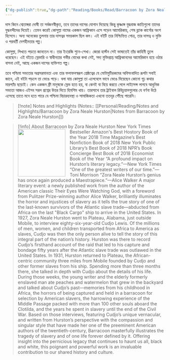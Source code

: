 ```yaml
---
{"dg-publish":true,"dg-path":"Reading/Books/Read/Barracoon by Zora Neale Hurston.md","permalink":"/reading/books/read/barracoon-by-zora-neale-hurston/","title":"Barracoon: The Story of the Last \"Black Cargo\"","metatags":{"og:image":"https://images-na.ssl-images-amazon.com/images/S/compressed.photo.goodreads.com/books/1524663392i/2590136.jpg"},"tags":["african","anthropology"]}
---
```



দাস কিনে শ্বেতাঙ্গরা দোষী তা সর্বজনস্বীকৃত, তবে তাদের দাসের যোগান দিয়েছে কিন্তু কৃষ্ণাঙ্গ যুদ্ধবাজ জাতিগুলো তাদের যুদ্ধবন্দীদের দিয়েই। তেমন করেই কোসুল্লা নামের একজন আফ্রিকান এসে পড়েন আমেরিকায়, শেষ ব্ল্যাক কার্গোর অংশ হিসেবে। অন্য অনেকের তুলনায় তার দাসত্বর সময়কাল ছিল কম। এই বইটি তার নিশ্চিহ্নিত গোত্র, তার দাসত্ব ও মুক্তি ও পরবর্তী দেশহীনতার গল্প।  
  
কোসুল্লা, লিখতে পড়তে জানতেন না। তার ইংরেজি শুনে-শেখা। জোরা হার্স্টন সেই ভাষাতেই তাঁর কাহিনী তুলে ধরেছেন। এই বইতে স্লেভারি ও স্বাধীনতার গভীর বোধের কথা নেই, সদ্য মুক্তিপ্রাপ্ত আফ্রিকানদের আমেরিকান হয়ে ওঠার বাসনা নেই, আছে একজন দাসের ব্যক্তিগত গল্প।  
  
তবে পশ্চিমা সভ্যতার অগ্রসরমানতা এবং তার ফলাফলস্বরূপ শ্রেষ্ঠত্বের যে মোটামুটিরকমের অবিসংবাদিত রূপটা সবাই জানে, এই বইটা পড়লে তা ভেঙে পড়ে। বলা যায় কোসুল্লা তা এলেবেলে ভাবে ভেঙে দিয়েছেন কোনো গূঢ় কথার মারপ্যাঁচ ছাড়াই। কেন একজন ফ্রী মানুষকে স্লেভ হতে হয়, বা কেনই বা বিয়ে করতে গেলে লাইসেন্স লাগবে আধুনিক সভ্যতা আজও এইসব সরল প্রশ্নের উত্তর দিতে হিমশিম খায়। তারসাথে তার ট্রাইবাল রিউচুয়ালগুলোর যে বর্ণনা উঠে এসেছে তাতে মনে হতে পারে যে পশ্চিমা বিচারব্যবস্থা ও সামাজিকতা এখনো ততদূর পৌঁছে পারেনি।

> [!note] Notes and Highlights
> (Notes:: [[Personal/Reading/Notes and Highlights/Barracoon by Zora Neale Hurston\|Notes from Barracoon by Zora Neale Hurston]])

> [!info] About Barracoon by Zora Neale Hurston
> <img src="https://images-na.ssl-images-amazon.com/images/S/compressed.photo.goodreads.com/books/1524663392i/2590136.jpg" style="float: left; width: 150px; height: auto; margin-right: 1em;" /> New York Times Bestseller Amazon's Best Hostory Book of the Year 2018 Time Magazine’s Best Nonfiction Book of 2018 New York Public Library’s Best Book of 2018 NPR’s Book Concierge Best Book of 2018 Economist Book of the Year “A profound impact on Hurston’s literary legacy.”—New York Times “One of the greatest writers of our time.”—Toni Morrison “Zora Neale Hurston’s genius has once again produced a Maestrapiece.”—Alice Walker A major literary event: a newly published work from the author of the American classic Their Eyes Were Watching God, with a foreword from Pulitzer Prize-winning author Alice Walker, brilliantly illuminates the horror and injustices of slavery as it tells the true story of one of the last-known survivors of the Atlantic slave trade—abducted from Africa on the last "Black Cargo" ship to arrive in the United States. In 1927, Zora Neale Hurston went to Plateau, Alabama, just outside Mobile, to interview eighty-six-year-old Cudjo Lewis. Of the millions of men, women, and children transported from Africa to America as slaves, Cudjo was then the only person alive to tell the story of this integral part of the nation’s history. Hurston was there to record Cudjo’s firsthand account of the raid that led to his capture and bondage fifty years after the Atlantic slave trade was outlawed in the United States. In 1931, Hurston returned to Plateau, the African-centric community three miles from Mobile founded by Cudjo and other former slaves from his ship. Spending more than three months there, she talked in depth with Cudjo about the details of his life. During those weeks, the young writer and the elderly formerly enslaved man ate peaches and watermelon that grew in the backyard and talked about Cudjo’s past—memories from his childhood in Africa, the horrors of being captured and held in a barracoon for selection by American slavers, the harrowing experience of the Middle Passage packed with more than 100 other souls aboard the Clotilda, and the years he spent in slavery until the end of the Civil War. Based on those interviews, featuring Cudjo’s unique vernacular, and written from Hurston’s perspective with the compassion and singular style that have made her one of the preeminent American authors of the twentieth-century, Barracoon masterfully illustrates the tragedy of slavery and of one life forever defined by it. Offering insight into the pernicious legacy that continues to haunt us all, black and white, this poignant and powerful work is an invaluable contribution to our shared history and culture.